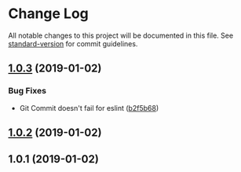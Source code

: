 # Change Log

All notable changes to this project will be documented in this file. See [standard-version](https://github.com/conventional-changelog/standard-version) for commit guidelines.

<a name="1.0.3"></a>
## [1.0.3](https://github.com/gja/create-cloudflare-worker/compare/v1.0.2...v1.0.3) (2019-01-02)


### Bug Fixes

* Git Commit doesn't fail for eslint ([b2f5b68](https://github.com/gja/create-cloudflare-worker/commit/b2f5b68))



<a name="1.0.2"></a>
## [1.0.2](https://github.com/gja/create-cloudflare-worker/compare/v1.0.1...v1.0.2) (2019-01-02)



<a name="1.0.1"></a>
## 1.0.1 (2019-01-02)
